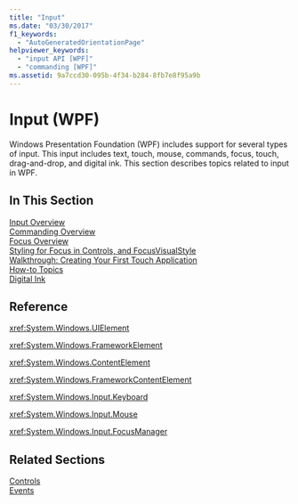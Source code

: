 ```yaml
---
title: "Input"
ms.date: "03/30/2017"
f1_keywords: 
  - "AutoGeneratedOrientationPage"
helpviewer_keywords: 
  - "input API [WPF]"
  - "commanding [WPF]"
ms.assetid: 9a7ccd30-095b-4f34-b284-8fb7e8f95a9b
---
```

# Input (WPF)
Windows Presentation Foundation (WPF) includes support for several types of input. This input includes text, touch, mouse, commands, focus, touch, drag-and-drop, and digital ink. This section describes topics related to input in WPF.  
  
## In This Section  
 [Input Overview](input-overview.md)  
 [Commanding Overview](commanding-overview.md)  
 [Focus Overview](focus-overview.md)  
 [Styling for Focus in Controls, and FocusVisualStyle](styling-for-focus-in-controls-and-focusvisualstyle.md)  
 [Walkthrough: Creating Your First Touch Application](walkthrough-creating-your-first-touch-application.md)  
 [How-to Topics](input-and-commands-how-to-topics.md)  
 [Digital Ink](digital-ink.md)  
  
## Reference  
 <xref:System.Windows.UIElement>  
  
 <xref:System.Windows.FrameworkElement>  
  
 <xref:System.Windows.ContentElement>  
  
 <xref:System.Windows.FrameworkContentElement>  
  
 <xref:System.Windows.Input.Keyboard>  
  
 <xref:System.Windows.Input.Mouse>  
  
 <xref:System.Windows.Input.FocusManager>  
  
## Related Sections  
 [Controls](../controls/index.md)  
  [Events](events-wpf.md)
